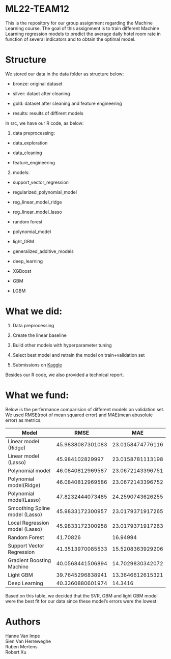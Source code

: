 # ML22-TEAM12

This is the repository for our group assignment regarding the Machine Learning course. The goal of this assignment is to train different Machine Learning regression models to predict the average daily hotel room rate in function of several indicators and to obtain the optimal model. 

# Structure 

We stored our data in the data folder as structure below: 
- bronze:
original dataset 

- silver:
dataet after cleaning 

- gold:
dataset after cleaning and feature engineering 

- results:
results of diffirent models<br> 

In src, we have our R code, as below:

1. data preprocessing:

- data_exploration

- data_cleaning

- feature_engineering

2. models:

- support_vector_regression

- regularized_polynomial_model

- reg_linear_model_ridge

- reg_linear_model_lasso

- random forest

- polynomial_model

- light_GBM

- generalized_additive_models

- deep_learning

- XGBoost

- GBM

- LGBM

# What we did:

1. Data preprocessing 

2. Create the linear baseline 

3. Build other models with hyperparameter tuning 

4. Select best model and retrain the model on train+validation set  

5. Submissions on [Kaggle](https://www.kaggle.com/competitions/hotel-price-prediction-ugent-ml-2022)

Besides our R code, we also provided a technical report. 

# What we fund:
Below is the perfermance comparision of different models on validation set. We used RMSE(root of mean squared error) and MAE(mean abusolute error) as metrics. 

| Model                         | RMSE     | MAE      |
|-------------------------------|----------|----------|
| Linear model (Ridge)          | 45.9838087301083| 23.0158474776116|
| Linear model (Lasso)          | 45.984102829997 | 23.0158781113198|
| Polynomial model              | 46.0840812969587| 23.0672143396751|
| Polynomial model(Ridge)       | 46.0840812969586| 23.0672143396752|
| Polynomial model(Lasso)       | 47.8232444073485| 24.2590743626255|
| Smoothing Spline model (Lasso)| 45.9833172300957| 23.0179371917265|
| Local Regression model (Lasso)| 45.9833172300958| 23.0179371917263|
| Random Forest                 | 41.70826        | 16.94994        |
| Support Vector Regression     | 41.3513970085533| 15.5208363929206|
| Gradient Boosting Machine     | 40.0568441506894| 14.7029830342072|
| Light GBM                     | 39.7645296838941| 13.3646612615321|
| Deep Learning                 | 40.3360880601974| 14.3416         |

Based on this table, we decided that the SVR, GBM and light GBM model were the best fit for our data since these model’s errors were the lowest.  

# Authors 
Hanne Van Impe<br>
Sien Van Herreweghe<br> 
Ruben Mertens<br>
Robert Xu 
